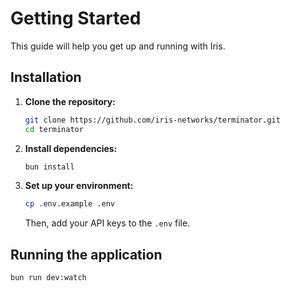 # Getting Started

This guide will help you get up and running with Iris.

## Installation

1.  **Clone the repository:**
    ```bash
    git clone https://github.com/iris-networks/terminator.git
    cd terminator
    ```
2.  **Install dependencies:**
    ```bash
    bun install
    ```
3.  **Set up your environment:**
    ```bash
    cp .env.example .env
    ```
    Then, add your API keys to the `.env` file.

## Running the application

```bash
bun run dev:watch
```
